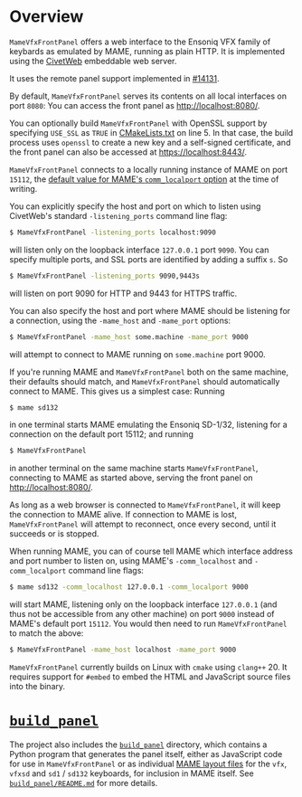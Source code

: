 # Overview

`MameVfxFrontPanel` offers a web interface to the Ensoniq VFX family of keybards as emulated by MAME, running
as plain HTTP. It is implemented using the [CivetWeb](https://github.com/civetweb/civetweb) embeddable
web server.

It uses the remote panel support implemented in [#14131](https://github.com/mamedev/mame/pull/14131).

By default, `MameVfxFrontPanel` serves its contents on all local interfaces on port `8080`: You can access the front panel as [http://localhost:8080/](http://localhost:8080/).

You can optionally build `MameVfxFrontPanel` with OpenSSL support by specifying `USE_SSL` as `TRUE` in 
[CMakeLists.txt](CMakeLists.txt) on line 5. In that case, the build process uses `openssl` to create a
new key and a self-signed certificate, and the front panel can also be accessed at 
[https://localhost:8443/](https://localhost:8443/).
 
`MameVfxFrontPanel` connects to a locally running instance of MAME on port `15112`, the [default value for MAME's `comm_localport` option](https://github.com/mamedev/mame/blob/b6df5c4970f9704449ca1c94310c30e4e6d3bc6a/src/emu/emuopts.cpp#L192) at the time of writing.

You can explicitly specify the host and port on which to listen using CivetWeb's standard `-listening_ports` command line flag:

```bash
$ MameVfxFrontPanel -listening_ports localhost:9090
```

will listen only on the loopback interface `127.0.0.1` port `9090`. You can specify multiple ports,
and SSL ports are identified by adding a suffix `s`. So

```bash
$ MameVfxFrontPanel -listening_ports 9090,9443s
```

will listen on port 9090 for HTTP and 9443 for HTTPS traffic.

You can also specify the host and port where MAME should be listening for a connection, using the `-mame_host` and `-mame_port` options:

```bash
$ MameVfxFrontPanel -mame_host some.machine -mame_port 9000
```

will attempt to connect to MAME running on `some.machine` port 9000.

If you're running MAME and `MameVfxFrontPanel` both on the same machine, their defaults should match,
and `MameVfxFrontPanel` should automatically connect to MAME. This gives us a simplest case: Running

```bash
$ mame sd132
```

in one terminal starts MAME emulating the Ensoniq SD-1/32, listening for a connection on the default port 15112; and running

```bash
$ MameVfxFrontPanel
```

in another terminal on the same machine starts `MameVfxFrontPanel`, connecting to MAME as started above, serving the front panel on [http://localhost:8080/](http://localhost:8080/).

As long as a web browser is connected to `MameVfxFrontPanel`, it will keep the connection to MAME alive. If connection to MAME is lost, `MameVfxFrontPanel`
will attempt to reconnect, once every second, until it succeeds or is stopped.

When running MAME, you can of course tell MAME which interface address and port number to listen on, using MAME's `-comm_localhost` and `-comm_localport` command line flags:

```bash
$ mame sd132 -comm_localhost 127.0.0.1 -comm_localport 9000
```

will start MAME, listening only on the loopback interface `127.0.0.1` (and thus not be accessible from any other machine) on port `9000` instead of MAME's default port `15112`. You would then need to run `MameVfxFrontPanel` to match the above:

```bash
$ MameVfxFrontPanel -mame_host localhost -mame_port 9000
```

`MameVfxFrontPanel` currently builds on Linux with `cmake` using `clang++` 20. It requires support for `#embed` to embed the HTML and JavaScript source files into the binary.

# [`build_panel`](build_panel)

The project also includes the [`build_panel`](build_panel) directory, which contains a Python program that generates the panel itself, either as JavaScript code for use in `MameVfxFrontPanel` or as individual [MAME layout files](https://docs.mamedev.org/techspecs/layout_files.html) for the `vfx`, `vfxsd` and `sd1` / `sd132` keyboards, for inclusion in MAME itself. See [`build_panel/README.md`](build_panel/README.md) for more details.

